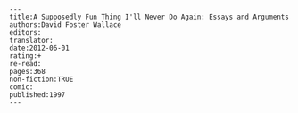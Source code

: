 
    ---
    title:A Supposedly Fun Thing I'll Never Do Again: Essays and Arguments
    authors:David Foster Wallace
    editors:
    translator:
    date:2012-06-01
    rating:+
    re-read:
    pages:368
    non-fiction:TRUE
    comic:
    published:1997
    ---

    